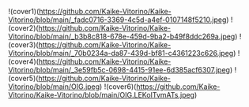 !(cover1)(https://github.com/Kaike-Vitorino/Kaike-Vitorino/blob/main/_fadc0716-3369-4c5d-a4ef-0107148f5210.jpeg)
!(cover2)(https://github.com/Kaike-Vitorino/Kaike-Vitorino/blob/main/_b3b8c818-678e-459d-9ba2-b49f8ddc269a.jpeg)
!(cover3)(https://github.com/Kaike-Vitorino/Kaike-Vitorino/blob/main/_70b0234a-da87-439d-bf81-c4361223c626.jpeg)
!(cover4)(https://github.com/Kaike-Vitorino/Kaike-Vitorino/blob/main/_3e59fb5c-0698-4415-91ee-6d385acf6307.jpeg)
!(cover5)(https://github.com/Kaike-Vitorino/Kaike-Vitorino/blob/main/OIG.jpeg)
!(cover6)(https://github.com/Kaike-Vitorino/Kaike-Vitorino/blob/main/OIG.LEKoITvmATs.jpeg)

